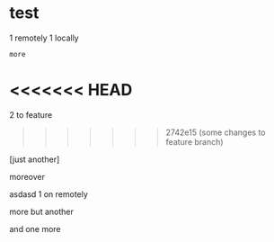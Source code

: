 # test

1 remotely
1 locally

    more
<<<<<<< HEAD
=======
2 to feature
>>>>>>> 2742e15 (some changes to feature branch)

[just another]

 moreover

asdasd
1 on remotely

  more but another
  
and one more
